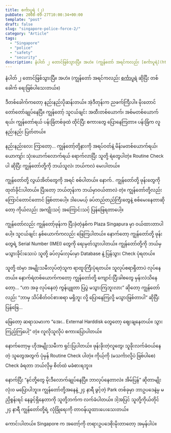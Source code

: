 ```yaml
---
title: စင်္ကာပူရဲ (၂)
pubDate: 2008-09-27T10:00:34+00:00
template: "post"
draft: false
slug: "singapore-police-force-2/"
category: "Article"
tags:
  - "Singapore"
  - "police"
  - "safety"
  - "security"
description: နံပါတ် ၂ တောင်ဖြစ်သွားပြီ။ အဟဲ။ (ကျွန်တော် အရင်ကလည်း [စင်္ကာပူရဲ](https://thantzinoo.net/posts/singapore-police-force/) ဆိုပြီး တစ်ခေါက် ရေးဖြစ်ပါသေးတယ်။)
---
```


နံပါတ် ၂ တောင်ဖြစ်သွားပြီ။ အဟဲ။ (ကျွန်တော် အရင်ကလည်း [စင်္ကာပူရဲ](https://thantzinoo.net/posts/singapore-police-force/) ဆိုပြီး တစ်ခေါက် ရေးဖြစ်ပါသေးတယ်။)

ဒီတစ်ခေါက်ကတော့ နည်းနည်းပိုဆန်းတယ်။ အဲ့ဒီတုန်းက ညဖက်ကြီးပါ။ မိုးတောင် တော်တော်ချုပ်နေပြီ။ ကျွန်တော့် သူငယ်ချင်း အထီးတစ်ယောက်၊ အစ်မတစ်ယောက်ရယ်၊ ကျွန်တော်ရယ် ပန်းခြံတစ်ခုထဲ ထိုင်ပြီး စကားတွေ ပြောနေကြတာ။ ပန်းခြံက လူနည်းနည်း ပြတ်တယ်။

နည်းနည်းလေး ကြာတော့… ကျွန်တော့်တို့နားကို အရပ်ဝတ်နဲ့ မိန်းမတစ်ယောက်ရယ်၊ ယောကျာ်း သုံးယောက်လောက်ရယ် ရောက်လာပြီး သူတို့ ရဲတွေပါတဲ့။ Routine Check ပါ ဆိုပြီး ကျွန်တော်တို့ကို ဘယ်သူလဲ၊ ဘယ်ကလဲ မေးပါတယ်။

ကျွန်တော်တို့ လွယ်အိတ်တွေကို အရင် စစ်ပါတယ်။ နောက်.. ကျွန်တော်တို့ ဖုန်းတွေကို ထုတ်ခိုင်းပါတယ်။ ပြီးတော့ ဘယ်တုန်းက ဘယ်မှာဝယ်တာလဲ တဲ့။ ကျွန်တော်တို့လည်း ကြောင်တောင်တောင် ဖြစ်တာပေါ့။ ဒါပေမယ့် ခပ်တည်တည်ကြီးတွေနဲ့ စစ်မေးနေတာဆိုတော့ ကိုယ်လည်း အကျိုးသင့် အကြောင်းသင့် ပြန်ဖြေရတာပေါ့။

ကျွန်တော်လည်း ကျွန်တော့်ဖုန်းက ပြီးခဲ့တဲ့နှစ်က Plaza Singapura မှာ ဝယ်ထားတာပါပေါ့။ သူငယ်ချင်း နှစ်ယောက်ကလည်း ဖြေကြပါတယ်။ နောက်တော့ ကျွန်တော်တို့ ဖုန်းတွေရဲ့ Serial Number (IMEI) တွေကို ရေးမှတ်သွားပါတယ်။ ကျွန်တော်တို့ကို ဘယ်မှ မသွားခိုင်းသေးပဲ သူတို့ ခပ်လှမ်းလှမ်းမှာ Database နဲ့ ပြန်သွား Check ပုံရတယ်။

သူတို့ ထဲမှာ အမျိုးသမီးလုပ်တဲ့သူက ရာထူးကြီးပုံရတယ်။ သူလုပ်စရာရှိတာပဲ လုပ်နေတယ်။ နောက်ရဲတစ်ယောက်ကတော့ ကျွန်တော်တို့ ကျောင်းပြီးခါစတွေ မှန်းလဲသိနေတော့… “ဟာ အခု လုပ်နေတဲ့ ကွန်ပျူတာ ပြပွဲ မသွားကြဘူးလား” ဆိုတော့ ကျွန်တော်လည်း “ဘာမှ သိပ်စိတ်ဝင်စားစရာ မရှိဘူး လို့ ပြောနေကြလို့ မသွားဖြစ်တာပါ” ဆိုပြီး ပြန်ဖြေ…

ဖြေတော့ ဆရာသမားက “အေး.. External Harddisk တွေတော့ ဈေးချနေတယ်။ သွားကြည့်ကြပေါ့” တဲ့။ လူလိုသူလိုပဲ စကားပြောပါတယ်။

နောက်တော့မှ ဟိုအမျိုးသမီးက ရှင်းပြပါတယ်။ ဖုန်းခိုးတဲ့လူတွေ၊ သူခိုးလက်ခံဝယ်နေတဲ့ သူတွေအတွက် ပုံမှန် Routine Check ပါတဲ့။ ကိုယ့်ကို (မသင်္ကာလို့ပဲ ဖြစ်ပါစေ) Check ခံရတာ ဘယ်လိုမှ စိတ်ထဲ မခံစားရဘူး။

နောက်ပြီး “နင်တို့တွေ မိုးဒီလောက်ချုပ်နေပြီ။ ဘာလုပ်နေတာလဲ။ အိမ်ပြန်” ဆိုတာမျိုး လုံးဝ မပြောပါဘူး။ ကျွန်တော်တို့အနေနဲ့ ၂၄ နာရီ ဖွင့်တဲ့ Park တစ်ခုမှာ ဘာဥပဒေနဲ့မှ မညှိစွန်းရင် နေခွင့်ရှိနေတာကို သူတို့ဘက်က လက်ခံပါတယ်။ ဒါ့အပြင် သူတို့ကိုယ်တိုင် ၂၄ နာရီ ကျွန်တော်တို့ရဲ့ လုံခြုံရေးကို တာဝန်ယူထားပေးသေးတယ်။

ကောင်းပါတယ်။ Singapore က အတော့်ကို တရားဥပဒေစိုးမိုးတာတော့ အမှန်ပါပဲ။
